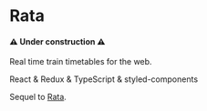# Rata
#### ⚠️ Under construction ⚠️
Real time train timetables for the web. 

React & Redux & TypeScript & styled-components

Sequel to [Rata](https://github.com/Wombbu/myohassa).

